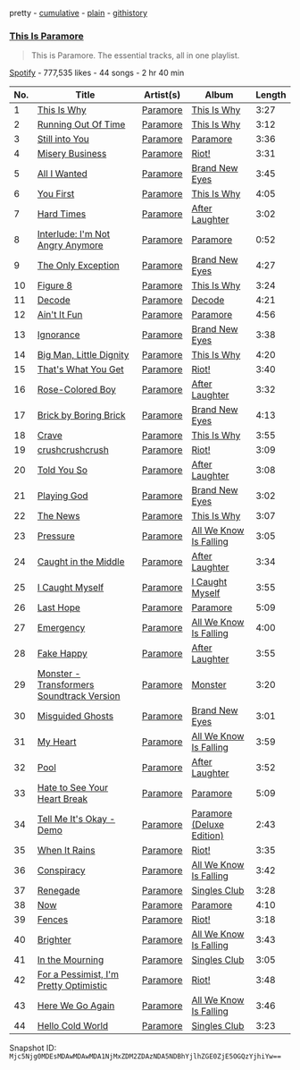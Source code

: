 pretty - [cumulative](/playlists/cumulative/37i9dQZF1DZ06evO4bEkUM.md) - [plain](/playlists/plain/37i9dQZF1DZ06evO4bEkUM) - [githistory](https://github.githistory.xyz/mackorone/spotify-playlist-archive/blob/main/playlists/plain/37i9dQZF1DZ06evO4bEkUM)

### [This Is Paramore](https://open.spotify.com/playlist/37i9dQZF1DZ06evO4bEkUM)

> This is Paramore\. The essential tracks, all in one playlist.

[Spotify](https://open.spotify.com/user/spotify) - 777,535 likes - 44 songs - 2 hr 40 min

| No. | Title | Artist(s) | Album | Length |
|---|---|---|---|---|
| 1 | [This Is Why](https://open.spotify.com/track/7z84Fwf1R3Z2BwHCP620CI) | [Paramore](https://open.spotify.com/artist/74XFHRwlV6OrjEM0A2NCMF) | [This Is Why](https://open.spotify.com/album/1BDj5lr0KVcSQpSNdyqJct) | 3:27 |
| 2 | [Running Out Of Time](https://open.spotify.com/track/5NRtdsFFlmyE8qDMgS08PE) | [Paramore](https://open.spotify.com/artist/74XFHRwlV6OrjEM0A2NCMF) | [This Is Why](https://open.spotify.com/album/6tG8sCK4htJOLjlWwb7gZB) | 3:12 |
| 3 | [Still into You](https://open.spotify.com/track/1yjY7rpaAQvKwpdUliHx0d) | [Paramore](https://open.spotify.com/artist/74XFHRwlV6OrjEM0A2NCMF) | [Paramore](https://open.spotify.com/album/4sgYpkIASM1jVlNC8Wp9oF) | 3:36 |
| 4 | [Misery Business](https://open.spotify.com/track/6SpLc7EXZIPpy0sVko0aoU) | [Paramore](https://open.spotify.com/artist/74XFHRwlV6OrjEM0A2NCMF) | [Riot!](https://open.spotify.com/album/71rziY9eLo1tA2dBMxrwhc) | 3:31 |
| 5 | [All I Wanted](https://open.spotify.com/track/1Bv3h7Vc4AaYA2BcSM3rVd) | [Paramore](https://open.spotify.com/artist/74XFHRwlV6OrjEM0A2NCMF) | [Brand New Eyes](https://open.spotify.com/album/27UqZoE1kV6sIV6uQcI28A) | 3:45 |
| 6 | [You First](https://open.spotify.com/track/2ZMkAWKrNDXrQuF0N9Q9Xj) | [Paramore](https://open.spotify.com/artist/74XFHRwlV6OrjEM0A2NCMF) | [This Is Why](https://open.spotify.com/album/6tG8sCK4htJOLjlWwb7gZB) | 4:05 |
| 7 | [Hard Times](https://open.spotify.com/track/0w5Bdu51Ka25Pf3hojsKHh) | [Paramore](https://open.spotify.com/artist/74XFHRwlV6OrjEM0A2NCMF) | [After Laughter](https://open.spotify.com/album/1c9Sx7XdXuMptGyfCB6hHs) | 3:02 |
| 8 | [Interlude: I'm Not Angry Anymore](https://open.spotify.com/track/2GBjsCkCpR5w8Zri9aE49H) | [Paramore](https://open.spotify.com/artist/74XFHRwlV6OrjEM0A2NCMF) | [Paramore](https://open.spotify.com/album/4sgYpkIASM1jVlNC8Wp9oF) | 0:52 |
| 9 | [The Only Exception](https://open.spotify.com/track/7JIuqL4ZqkpfGKQhYlrirs) | [Paramore](https://open.spotify.com/artist/74XFHRwlV6OrjEM0A2NCMF) | [Brand New Eyes](https://open.spotify.com/album/27UqZoE1kV6sIV6uQcI28A) | 4:27 |
| 10 | [Figure 8](https://open.spotify.com/track/2Jb3hVkRFoiiwXYcELiBfC) | [Paramore](https://open.spotify.com/artist/74XFHRwlV6OrjEM0A2NCMF) | [This Is Why](https://open.spotify.com/album/6tG8sCK4htJOLjlWwb7gZB) | 3:24 |
| 11 | [Decode](https://open.spotify.com/track/1ZLtE9tSJdaUiIJ9YoKHQe) | [Paramore](https://open.spotify.com/artist/74XFHRwlV6OrjEM0A2NCMF) | [Decode](https://open.spotify.com/album/70iJhodSPkl7FR1VW4n0KF) | 4:21 |
| 12 | [Ain't It Fun](https://open.spotify.com/track/1j8z4TTjJ1YOdoFEDwJTQa) | [Paramore](https://open.spotify.com/artist/74XFHRwlV6OrjEM0A2NCMF) | [Paramore](https://open.spotify.com/album/4sgYpkIASM1jVlNC8Wp9oF) | 4:56 |
| 13 | [Ignorance](https://open.spotify.com/track/47No93LxERvV6MtOAmQzHS) | [Paramore](https://open.spotify.com/artist/74XFHRwlV6OrjEM0A2NCMF) | [Brand New Eyes](https://open.spotify.com/album/27UqZoE1kV6sIV6uQcI28A) | 3:38 |
| 14 | [Big Man, Little Dignity](https://open.spotify.com/track/2bfOeIn8bQkRr02NNX29tR) | [Paramore](https://open.spotify.com/artist/74XFHRwlV6OrjEM0A2NCMF) | [This Is Why](https://open.spotify.com/album/6tG8sCK4htJOLjlWwb7gZB) | 4:20 |
| 15 | [That's What You Get](https://open.spotify.com/track/0UY4FvG4f9JI6kBR1BlWrZ) | [Paramore](https://open.spotify.com/artist/74XFHRwlV6OrjEM0A2NCMF) | [Riot!](https://open.spotify.com/album/3UoOO8m0oxxvUHXUKf3qcZ) | 3:40 |
| 16 | [Rose\-Colored Boy](https://open.spotify.com/track/2RJfK2pOvGpnxC255YOy5k) | [Paramore](https://open.spotify.com/artist/74XFHRwlV6OrjEM0A2NCMF) | [After Laughter](https://open.spotify.com/album/1c9Sx7XdXuMptGyfCB6hHs) | 3:32 |
| 17 | [Brick by Boring Brick](https://open.spotify.com/track/1a9YW7fATU351ok4zWjU7a) | [Paramore](https://open.spotify.com/artist/74XFHRwlV6OrjEM0A2NCMF) | [Brand New Eyes](https://open.spotify.com/album/27UqZoE1kV6sIV6uQcI28A) | 4:13 |
| 18 | [Crave](https://open.spotify.com/track/7wYCva1bI1AkHRQoVXhy8F) | [Paramore](https://open.spotify.com/artist/74XFHRwlV6OrjEM0A2NCMF) | [This Is Why](https://open.spotify.com/album/6tG8sCK4htJOLjlWwb7gZB) | 3:55 |
| 19 | [crushcrushcrush](https://open.spotify.com/track/3VA4sjTMSTTF02hFGmlpJh) | [Paramore](https://open.spotify.com/artist/74XFHRwlV6OrjEM0A2NCMF) | [Riot!](https://open.spotify.com/album/71rziY9eLo1tA2dBMxrwhc) | 3:09 |
| 20 | [Told You So](https://open.spotify.com/track/7BpYWzZwrsljT1eIjb0TqR) | [Paramore](https://open.spotify.com/artist/74XFHRwlV6OrjEM0A2NCMF) | [After Laughter](https://open.spotify.com/album/1c9Sx7XdXuMptGyfCB6hHs) | 3:08 |
| 21 | [Playing God](https://open.spotify.com/track/7hInOqJnlEayXao08yVYAn) | [Paramore](https://open.spotify.com/artist/74XFHRwlV6OrjEM0A2NCMF) | [Brand New Eyes](https://open.spotify.com/album/27UqZoE1kV6sIV6uQcI28A) | 3:02 |
| 22 | [The News](https://open.spotify.com/track/59RjIhWIpthNpwrlChUvXm) | [Paramore](https://open.spotify.com/artist/74XFHRwlV6OrjEM0A2NCMF) | [This Is Why](https://open.spotify.com/album/6tG8sCK4htJOLjlWwb7gZB) | 3:07 |
| 23 | [Pressure](https://open.spotify.com/track/7mG2RbhyzGsjpQOz568d39) | [Paramore](https://open.spotify.com/artist/74XFHRwlV6OrjEM0A2NCMF) | [All We Know Is Falling](https://open.spotify.com/album/67f6SSb8yKduNCK15DsafC) | 3:05 |
| 24 | [Caught in the Middle](https://open.spotify.com/track/27zJBz0YnuZO69U69z96vd) | [Paramore](https://open.spotify.com/artist/74XFHRwlV6OrjEM0A2NCMF) | [After Laughter](https://open.spotify.com/album/1c9Sx7XdXuMptGyfCB6hHs) | 3:34 |
| 25 | [I Caught Myself](https://open.spotify.com/track/0NDKrxRuw0H3tZxbpYIhze) | [Paramore](https://open.spotify.com/artist/74XFHRwlV6OrjEM0A2NCMF) | [I Caught Myself](https://open.spotify.com/album/4DkinXgFtxBHXsgZw3iP1k) | 3:55 |
| 26 | [Last Hope](https://open.spotify.com/track/2VBluJiNj9bKohWX0dY1Lh) | [Paramore](https://open.spotify.com/artist/74XFHRwlV6OrjEM0A2NCMF) | [Paramore](https://open.spotify.com/album/4sgYpkIASM1jVlNC8Wp9oF) | 5:09 |
| 27 | [Emergency](https://open.spotify.com/track/3i4xZSH1kTLE22TUvUFMYo) | [Paramore](https://open.spotify.com/artist/74XFHRwlV6OrjEM0A2NCMF) | [All We Know Is Falling](https://open.spotify.com/album/67f6SSb8yKduNCK15DsafC) | 4:00 |
| 28 | [Fake Happy](https://open.spotify.com/track/6t44iU80A0h8WQ7vc4OoRj) | [Paramore](https://open.spotify.com/artist/74XFHRwlV6OrjEM0A2NCMF) | [After Laughter](https://open.spotify.com/album/1c9Sx7XdXuMptGyfCB6hHs) | 3:55 |
| 29 | [Monster \- Transformers Soundtrack Version](https://open.spotify.com/track/04BSvYghzdxjSJNpee36er) | [Paramore](https://open.spotify.com/artist/74XFHRwlV6OrjEM0A2NCMF) | [Monster](https://open.spotify.com/album/5R7HaEiSyuBBPReEyfX39C) | 3:20 |
| 30 | [Misguided Ghosts](https://open.spotify.com/track/2VYqkb77OjToeRAnMNd4yU) | [Paramore](https://open.spotify.com/artist/74XFHRwlV6OrjEM0A2NCMF) | [Brand New Eyes](https://open.spotify.com/album/27UqZoE1kV6sIV6uQcI28A) | 3:01 |
| 31 | [My Heart](https://open.spotify.com/track/5wWkbQ18TPaWq2GeJDF2O3) | [Paramore](https://open.spotify.com/artist/74XFHRwlV6OrjEM0A2NCMF) | [All We Know Is Falling](https://open.spotify.com/album/67f6SSb8yKduNCK15DsafC) | 3:59 |
| 32 | [Pool](https://open.spotify.com/track/3xCsHloPBl211Yi4UEUUcm) | [Paramore](https://open.spotify.com/artist/74XFHRwlV6OrjEM0A2NCMF) | [After Laughter](https://open.spotify.com/album/1c9Sx7XdXuMptGyfCB6hHs) | 3:52 |
| 33 | [Hate to See Your Heart Break](https://open.spotify.com/track/3AX4HIRJY6GT6tgMkO5987) | [Paramore](https://open.spotify.com/artist/74XFHRwlV6OrjEM0A2NCMF) | [Paramore](https://open.spotify.com/album/4sgYpkIASM1jVlNC8Wp9oF) | 5:09 |
| 34 | [Tell Me It's Okay \- Demo](https://open.spotify.com/track/1b0sV4coLmS3ri2kZjr98z) | [Paramore](https://open.spotify.com/artist/74XFHRwlV6OrjEM0A2NCMF) | [Paramore \(Deluxe Edition\)](https://open.spotify.com/album/7J2hXOVq8FZ367dTczV7oH) | 2:43 |
| 35 | [When It Rains](https://open.spotify.com/track/5MNsy8G3K0Y09QFpktzyrj) | [Paramore](https://open.spotify.com/artist/74XFHRwlV6OrjEM0A2NCMF) | [Riot!](https://open.spotify.com/album/3UoOO8m0oxxvUHXUKf3qcZ) | 3:35 |
| 36 | [Conspiracy](https://open.spotify.com/track/21aVkXDch0A1nXo9he3j8L) | [Paramore](https://open.spotify.com/artist/74XFHRwlV6OrjEM0A2NCMF) | [All We Know Is Falling](https://open.spotify.com/album/67f6SSb8yKduNCK15DsafC) | 3:42 |
| 37 | [Renegade](https://open.spotify.com/track/6M9Da8TDERZzTdBYkxMRji) | [Paramore](https://open.spotify.com/artist/74XFHRwlV6OrjEM0A2NCMF) | [Singles Club](https://open.spotify.com/album/3qMoGzDfT88nl6TY7YqQs1) | 3:28 |
| 38 | [Now](https://open.spotify.com/track/0LBz07gAdgUukYvpFyW87y) | [Paramore](https://open.spotify.com/artist/74XFHRwlV6OrjEM0A2NCMF) | [Paramore](https://open.spotify.com/album/4sgYpkIASM1jVlNC8Wp9oF) | 4:10 |
| 39 | [Fences](https://open.spotify.com/track/4aICBAAFGF3pLSZDlmsMj9) | [Paramore](https://open.spotify.com/artist/74XFHRwlV6OrjEM0A2NCMF) | [Riot!](https://open.spotify.com/album/71rziY9eLo1tA2dBMxrwhc) | 3:18 |
| 40 | [Brighter](https://open.spotify.com/track/3GoNxPKPZPaAAZVQZ003TI) | [Paramore](https://open.spotify.com/artist/74XFHRwlV6OrjEM0A2NCMF) | [All We Know Is Falling](https://open.spotify.com/album/67f6SSb8yKduNCK15DsafC) | 3:43 |
| 41 | [In the Mourning](https://open.spotify.com/track/2NSjoft78kEQSUgpOXeMDg) | [Paramore](https://open.spotify.com/artist/74XFHRwlV6OrjEM0A2NCMF) | [Singles Club](https://open.spotify.com/album/3qMoGzDfT88nl6TY7YqQs1) | 3:05 |
| 42 | [For a Pessimist, I'm Pretty Optimistic](https://open.spotify.com/track/2PDLmgDWiwjUTxl1pPyDQA) | [Paramore](https://open.spotify.com/artist/74XFHRwlV6OrjEM0A2NCMF) | [Riot!](https://open.spotify.com/album/71rziY9eLo1tA2dBMxrwhc) | 3:48 |
| 43 | [Here We Go Again](https://open.spotify.com/track/5Pp1H1mFlL6o63omITUvfn) | [Paramore](https://open.spotify.com/artist/74XFHRwlV6OrjEM0A2NCMF) | [All We Know Is Falling](https://open.spotify.com/album/67f6SSb8yKduNCK15DsafC) | 3:46 |
| 44 | [Hello Cold World](https://open.spotify.com/track/1V8qfqICVnpmex8g9yn1Pc) | [Paramore](https://open.spotify.com/artist/74XFHRwlV6OrjEM0A2NCMF) | [Singles Club](https://open.spotify.com/album/3qMoGzDfT88nl6TY7YqQs1) | 3:23 |

Snapshot ID: `Mjc5Njg0MDEsMDAwMDAwMDA1NjMxZDM2ZDAzNDA5NDBhYjlhZGE0ZjE5OGQzYjhiYw==`
